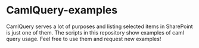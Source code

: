 # CamlQuery-examples

CamlQuery serves a lot of purposes and listing selected items in SharePoint is just one of them. The scripts in this repository show examples of caml query usage. Feel free to use them and request new examples!   
